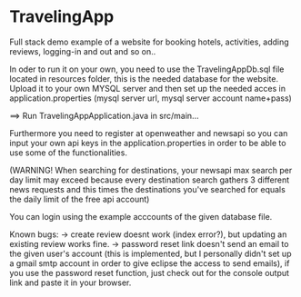 # TravelingApp
Full stack demo example of a website for booking hotels, activities, adding reviews, logging-in and out and so on.. 

In oder to run it on your own, you need to use the TravelingAppDb.sql file located in resources folder, this is the needed database for the website. Upload it to your own MYSQL server and then set up the needed acces in application.properties (mysql server url, mysql server account name+pass)

==> Run TravelingAppApplication.java in src/main...

Furthermore you need to register at openweather and newsapi so you can input your own api keys in the application.properties in order to be able to use some of the functionalities.

(WARNING! When searching for destinations, your newsapi max search per day limit may exceed because every destination search gathers 3 different news requests and this times the destinations you've searched for equals the daily limit of the free api account)

You can login using the example acccounts of the given database file.

Known bugs:
-> create review doesnt work (index error?), but updating an existing review works fine.
-> password reset link doesn't send an email to the given user's account (this is implemented, but I personally didn't set up a gmail smtp account in order to give eclipse the access to send emails), if you use the password reset function, just check out for the console output link and paste it in your browser.
